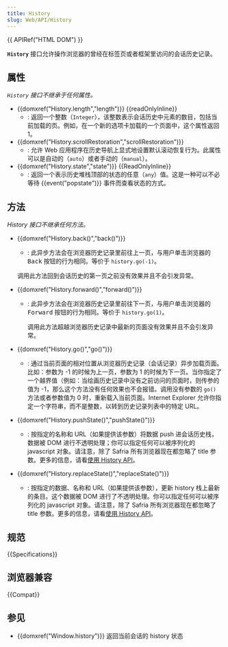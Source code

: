 ```yaml
---
title: History
slug: Web/API/History
---
```

{{ APIRef("HTML DOM") }}

**`History`** 接口允许操作浏览器的曾经在标签页或者框架里访问的会话历史记录。

## 属性

_`History`_ _接口不继承于任何属性。_

- {{domxref("History.length","length")}} {{readOnlyInline}}
  - : 返回一个整数（`Integer`），该整数表示会话历史中元素的数目，包括当前加载的页。例如，在一个新的选项卡加载的一个页面中，这个属性返回 1。
- {{domxref("History.scrollRestoration","scrollRestoration")}}
  - : 允许 Web 应用程序在历史导航上显式地设置默认滚动恢复行为。此属性可以是自动的（`auto`）或者手动的（`manual`）。
- {{domxref("History.state","state")}} {{ReadOnlyInline}}
  - : 返回一个表示历史堆栈顶部的状态的任意（`any`）值。这是一种可以不必等待 {{event("popstate")}} 事件而查看状态的方式。

## 方法

_History 接口不继承任何方法。_

- {{domxref("History.back()","back()")}}

  - : 此异步方法会在浏览器历史记录里前往上一页，与用户单击浏览器的 <kbd>Back</kbd> 按钮的行为相同。等价于 `history.go(-1)`。

  调用此方法回到会话历史的第一页之前没有效果并且不会引发异常。

- {{domxref("History.forward()","forward()")}}

  - : 此异步方法会在浏览器历史记录里前往下一页，与用户单击浏览器的 <kbd>Forward</kbd> 按钮的行为相同。等价于 `history.go(1)`。

    调用此方法超越浏览器历史记录中最新的页面没有效果并且不会引发异常。

- {{domxref("History.go()","go()")}}
  - : 通过当前页面的相对位置从浏览器历史记录（会话记录）异步加载页面。比如：参数为 -1 的时候为上一页，参数为 1 的时候为下一页。当你指定了一个越界值（例如：当绘画历史记录中没有之前访问的页面时，则传参的值为 -1，那么这个方法没有任何效果也不会报错。调用没有参数的 `go()` 方法或者参数值为 0 时，重新载入当前页面。Internet Explorer 允许你指定一个字符串，而不是整数，以转到历史记录列表中的特定 URL。
- {{domxref("History.pushState()","pushState()")}}
  - : 按指定的名称和 URL（如果提供该参数）将数据 push 进会话历史栈，数据被 DOM 进行不透明处理；你可以指定任何可以被序列化的 javascript 对象。请注意，除了 Safria 所有浏览器现在都忽略了 title 参数。更多的信息，请看[使用 History API](/zh-CN/docs/Web/API/History_API)。
- {{domxref("History.replaceState()","replaceState()")}}
  - : 按指定的数据、名称和 URL（如果提供该参数），更新 history 栈上最新的条目。这个数据被 DOM 进行了不透明处理。你可以指定任何可以被序列化的 javascript 对象。请注意，除了 Safria 所有浏览器现在都忽略了 title 参数。更多的信息，请看[使用 History API](/zh-CN/docs/Web/API/History_API)。

## 规范

{{Specifications}}

## 浏览器兼容

{{Compat}}

## 参见

- {{domxref("Window.history")}} 返回当前会话的 history 状态
